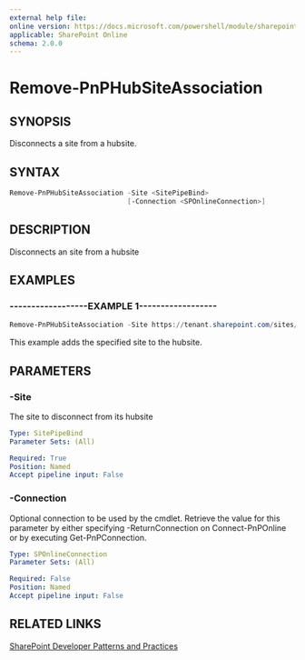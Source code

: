 ```yaml
---
external help file:
online version: https://docs.microsoft.com/powershell/module/sharepoint-pnp/remove-pnphubsiteassociation
applicable: SharePoint Online
schema: 2.0.0
---
```

# Remove-PnPHubSiteAssociation

## SYNOPSIS
Disconnects a site from a hubsite.

## SYNTAX 

```powershell
Remove-PnPHubSiteAssociation -Site <SitePipeBind>
                             [-Connection <SPOnlineConnection>]
```

## DESCRIPTION
Disconnects an site from a hubsite

## EXAMPLES

### ------------------EXAMPLE 1------------------
```powershell
Remove-PnPHubSiteAssociation -Site https://tenant.sharepoint.com/sites/mysite
```

This example adds the specified site to the hubsite.

## PARAMETERS

### -Site
The site to disconnect from its hubsite

```yaml
Type: SitePipeBind
Parameter Sets: (All)

Required: True
Position: Named
Accept pipeline input: False
```

### -Connection
Optional connection to be used by the cmdlet. Retrieve the value for this parameter by either specifying -ReturnConnection on Connect-PnPOnline or by executing Get-PnPConnection.

```yaml
Type: SPOnlineConnection
Parameter Sets: (All)

Required: False
Position: Named
Accept pipeline input: False
```

## RELATED LINKS

[SharePoint Developer Patterns and Practices](https://aka.ms/sppnp)